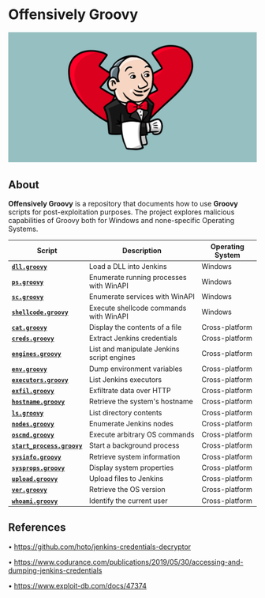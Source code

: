 # Offensively Groovy

<p align="center">
  <img src="images/Why-I-Hate-Jenkins.png" alt="Why I Hate Jenkins">
</p>

## About

**Offensively Groovy** is a repository that documents how to use **Groovy** scripts for post-exploitation purposes. The project explores malicious capabilities of Groovy both for Windows and none-specific Operating Systems.

| Script                                                     | Description                                | Operating System |
| ---------------------------------------------------------- | ------------------------------------------ | ---------------- |
| [**`dll.groovy`**](windows/dll.groovy)                     | Load a DLL into Jenkins                    | Windows          |
| [**`ps.groovy`**](windows/ps.groovy)                       | Enumerate running processes with WinAPI    | Windows          |
| [**`sc.groovy`**](windows/sc.groovy)                       | Enumerate services with WinAPI             | Windows          |
| [**`shellcode.groovy`**](windows/shellcode.groovy)         | Execute shellcode commands with WinAPI     | Windows          |
| [**`cat.groovy`**](generic/cat.groovy)                     | Display the contents of a file             | Cross-platform   |
| [**`creds.groovy`**](generic/creds.groovy)                 | Extract Jenkins credentials                | Cross-platform   |
| [**`engines.groovy`**](generic/engines.groovy)             | List and manipulate Jenkins script engines | Cross-platform   |
| [**`env.groovy`**](generic/env.groovy)                     | Dump environment variables                 | Cross-platform   |
| [**`executors.groovy`**](generic/executors.groovy)         | List Jenkins executors                     | Cross-platform   |
| [**`exfil.groovy`**](generic/exfil.groovy)                 | Exfiltrate data over HTTP                  | Cross-platform   |
| [**`hostname.groovy`**](generic/hostname.groovy)           | Retrieve the system's hostname             | Cross-platform   |
| [**`ls.groovy`**](generic/ls.groovy)                       | List directory contents                    | Cross-platform   |
| [**`nodes.groovy`**](generic/nodes.groovy)                 | Enumerate Jenkins nodes                    | Cross-platform   |
| [**`oscmd.groovy`**](generic/oscmd.groovy)                 | Execute arbitrary OS commands              | Cross-platform   |
| [**`start_process.groovy`**](generic/start_process.groovy) | Start a background process                 | Cross-platform   |
| [**`sysinfo.groovy`**](generic/sysinfo.groovy)             | Retrieve system information                | Cross-platform   |
| [**`sysprops.groovy`**](generic/sysprops.groovy)           | Display system properties                  | Cross-platform   |
| [**`upload.groovy`**](generic/upload.groovy)               | Upload files to Jenkins                    | Cross-platform   |
| [**`ver.groovy`**](generic/ver.groovy)                     | Retrieve the OS version                    | Cross-platform   |
| [**`whoami.groovy`**](generic/whoami.groovy)               | Identify the current user                  | Cross-platform   |

## References
•	https://github.com/hoto/jenkins-credentials-decryptor

•	https://www.codurance.com/publications/2019/05/30/accessing-and-dumping-jenkins-credentials

•	https://www.exploit-db.com/docs/47374
